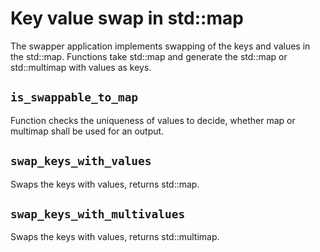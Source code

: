 # Key value swap in std::map

The swapper application implements swapping of the keys and values in the std::map.
Functions take std::map and generate the std::map or std::multimap with values as keys.

## `is_swappable_to_map`

Function checks the uniqueness of values to decide, whether map or multimap
shall be used for an output.

## `swap_keys_with_values`

Swaps the keys with values, returns std::map.

## `swap_keys_with_multivalues`

Swaps the keys with values, returns std::multimap.
